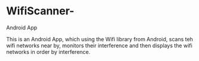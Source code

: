 # WifiScanner-
Android App

This is an Android App, which using the Wifi library from Android, scans teh wifi networks near by, monitors their interference and 
then displays the wifi networks in order by interference. 


